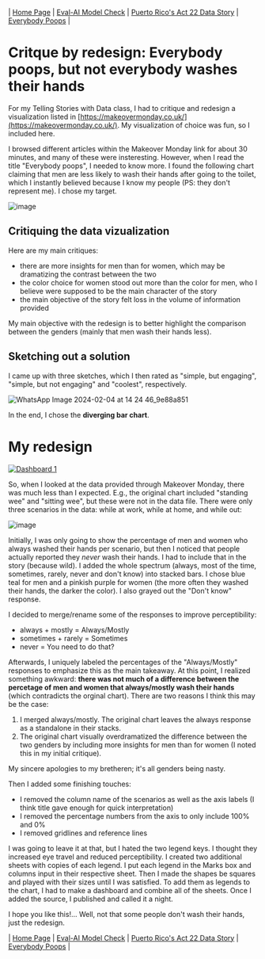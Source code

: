 | [Home Page](https://chrisbori.github.io/My-Online-Portfolio/) | [Eval-AI Model Check](https://chrisbori.github.io/My-Online-Portfolio/eval-ai) | [Puerto Rico's Act 22 Data Story](https://chrisbori.github.io/My-Online-Portfolio/final-project-part-three) | [Everybody Poops](https://chrisbori.github.io/My-Online-Portfolio/critique-by-design) |

# Critque by redesign: Everybody poops, but not everybody washes their hands
For my Telling Stories with Data class, I had to critique and redesign a visualization listed in [https://makeovermonday.co.uk/](https://makeovermonday.co.uk/). My visualization of choice was fun, so I included here.

I browsed different articles within the Makeover Monday link for about 30 minutes, and many of these were insteresting. However, when I read the title "Everybody poops", I needed to know more. I found the following chart claiming that men are less likely to wash their hands after going to the toilet, which I instantly believed because I know my people (PS: they don't represent me). I chose my target. 

![image](https://github.com/chrisbori/My-Online-Portfolio/assets/157328962/94488024-1aca-4e74-b6bc-834cdd40ede2)

## Critiquing the data vizualization
Here are my main critiques:
* there are more insights for men than for women, which may be dramatizing the contrast between the two
* the color choice for women stood out more than the color for men, who I believe were supposed to be the main character of the story
* the main objective of the story felt loss in the volume of information provided

My main objective with the redesign is to better highlight the comparison between the genders (mainly that men wash their hands less).

## Sketching out a solution
I came up with three sketches, which I then rated as "simple, but engaging", "simple, but not engaging" and "coolest", respectively. 

![WhatsApp Image 2024-02-04 at 14 24 46_9e88a851](https://github.com/chrisbori/My-Online-Portfolio/assets/157328962/7a21bf78-e7c4-4474-b29c-461471b6618a)


In the end, I chose the **diverging bar chart**.

# My redesign
               
<div class='tableauPlaceholder' id='viz1710472804168' style='position: relative'><noscript><a href='#'><img alt='Dashboard 1 ' src='https:&#47;&#47;public.tableau.com&#47;static&#47;images&#47;Ev&#47;Everybodypoops_17072770360450&#47;Dashboard1&#47;1_rss.png' style='border: none' /></a></noscript><object class='tableauViz'  style='display:none;'><param name='host_url' value='https%3A%2F%2Fpublic.tableau.com%2F' /> <param name='embed_code_version' value='3' /> <param name='site_root' value='' /><param name='name' value='Everybodypoops_17072770360450&#47;Dashboard1' /><param name='tabs' value='no' /><param name='toolbar' value='yes' /><param name='static_image' value='https:&#47;&#47;public.tableau.com&#47;static&#47;images&#47;Ev&#47;Everybodypoops_17072770360450&#47;Dashboard1&#47;1.png' /> <param name='animate_transition' value='yes' /><param name='display_static_image' value='yes' /><param name='display_spinner' value='yes' /><param name='display_overlay' value='yes' /><param name='display_count' value='yes' /><param name='language' value='en-US' /></object></div>      
<script type='text/javascript'>            
  var divElement = document.getElementById('viz1710472804168');            
  var vizElement = divElement.getElementsByTagName('object')[0];   
  if ( divElement.offsetWidth > 800 ) { vizElement.style.width='1000px';vizElement.style.height='827px';} else if ( divElement.offsetWidth > 500 ) { vizElement.style.width='1000px';vizElement.style.height='827px';} else { vizElement.style.width='100%';vizElement.style.height='727px';}       
  var scriptElement = document.createElement('script');            
  scriptElement.src = 'https://public.tableau.com/javascripts/api/viz_v1.js';            
  vizElement.parentNode.insertBefore(scriptElement, vizElement);      
</script>



So, when I looked at the data provided through Makeover Monday, there was much less than I expected. E.g., the original chart included "standing wee" and "sitting wee", but these were not in the data file. There were only three scenarios in the data: while at work, while at home, and while out:

![image](https://github.com/chrisbori/My-Online-Portfolio/assets/157328962/2341fa73-64c4-4bb7-bfbc-d2c2f9cf9c14)

Initially, I was only going to show the percentage of men and women who always washed their hands per scenario, but then I noticed that people actually reported they _never_ wash their hands. I had to include that in the story (because wild). I added the whole spectrum (always, most of the time, sometimes, rarely, never and don't know) into stacked bars. I chose blue teal for men and a pinkish purple for women (the more often they washed their hands, the darker the color). I also grayed out the "Don't know" response. 

I decided to merge/rename some of the responses to improve perceptibility:
* always + mostly = Always/Mostly
* sometimes + rarely = Sometimes
* never = You need to do that?

Afterwards, I uniquely labeled the percentages of the "Always/Mostly" responses to emphasize this as the main takeaway. At this point, I realized something awkward: **there was not much of a difference between the percetage of men and women that always/mostly wash their hands** (which contradicts the orginal chart). There are two reasons I think this may be the case:
1. I merged always/mostly. The original chart leaves the always response as a standalone in their stacks.
2. The original chart visually overdramatized the difference between the two genders by including more insights for men than for women (I noted this in my initial critique). 

My sincere apologies to my bretheren; it's all genders being nasty. 

Then I added some finishing touches:
* I removed the column name of the scenarios as well as the axis labels (I think title gave enough for quick interpretation)
* I removed the percentage numbers from the axis to only include 100% and 0%
* I removed gridlines and reference lines

I was going to leave it at that, but I hated the two legend keys. I thought they increased eye travel and reduced perceptibility. I created two additional sheets with copies of each legend. I put each legend in the Marks box and columns input in their respective sheet. Then I made the shapes be squares and played with their sizes until I was satisfied. To add them as legends to the chart, I had to make a dashboard and combine all of the sheets. Once I added the source, I published and called it a night.

I hope you like this!... Well, not that some people don't wash their hands, just the redesign. 

| [Home Page](https://chrisbori.github.io/My-Online-Portfolio/) | [Eval-AI Model Check](https://chrisbori.github.io/My-Online-Portfolio/eval-ai) | [Puerto Rico's Act 22 Data Story](https://chrisbori.github.io/My-Online-Portfolio/final-project-part-three) | [Everybody Poops](https://chrisbori.github.io/My-Online-Portfolio/critique-by-design) |
